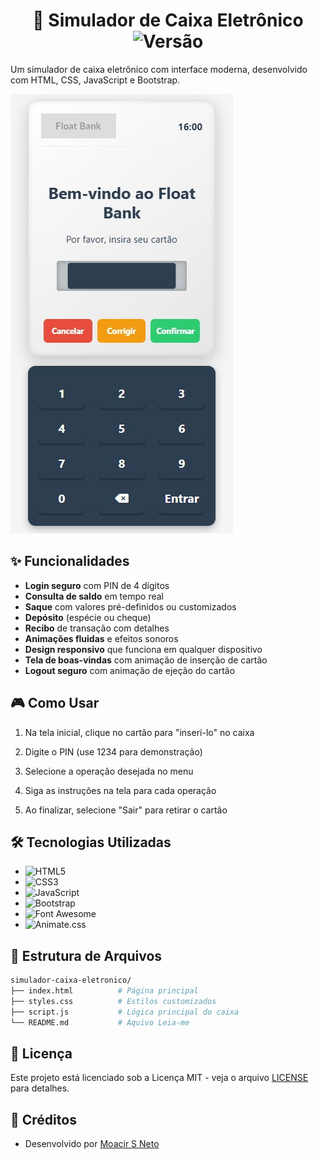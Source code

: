 # <div align="center"> 🏦 Simulador de Caixa Eletrônico  ![Versão](https://img.shields.io/badge/vers%C3%A3o-1.0-blue)

Um simulador de caixa eletrônico com interface moderna, desenvolvido com HTML, CSS, JavaScript e Bootstrap.

![Screenshot do Caixa Eletrônico](https://github.com/moaaskt/FloatBank/blob/main/CapaFloat.jpg) 


## ✨ Funcionalidades

- **Login seguro** com PIN de 4 dígitos
- **Consulta de saldo** em tempo real
- **Saque** com valores pré-definidos ou customizados
- **Depósito** (espécie ou cheque)
- **Recibo** de transação com detalhes
- **Animações fluidas** e efeitos sonoros
- **Design responsivo** que funciona em qualquer dispositivo
- **Tela de boas-vindas** com animação de inserção de cartão
- **Logout seguro** com animação de ejeção do cartão

## 🎮 Como Usar

1. Na tela inicial, clique no cartão para "inserí-lo" no caixa

2. Digite o PIN (use 1234 para demonstração)

3. Selecione a operação desejada no menu

4. Siga as instruções na tela para cada operação

5. Ao finalizar, selecione "Sair" para retirar o cartão


## 🛠️ Tecnologias Utilizadas

- ![HTML5](https://img.shields.io/badge/-HTML5-E34F26?logo=html5&logoColor=white)
- ![CSS3](https://img.shields.io/badge/-CSS3-1572B6?logo=css3&logoColor=white)
- ![JavaScript](https://img.shields.io/badge/-JavaScript-F7DF1E?logo=javascript&logoColor=black)
- ![Bootstrap](https://img.shields.io/badge/-Bootstrap-7952B3?logo=bootstrap&logoColor=white)
- ![Font Awesome](https://img.shields.io/badge/-Font_Awesome-528DD7?logo=font-awesome&logoColor=white)
- ![Animate.css](https://img.shields.io/badge/-Animate.css-FFC107?logo=animate.css&logoColor=black)

## 📂 Estrutura de Arquivos

 ```bash
simulador-caixa-eletronico/
├── index.html          # Página principal
├── styles.css          # Estilos customizados
├── script.js           # Lógica principal do caixa
└── README.md           # Aquivo Leia-me
 ```

## 📝 Licença

Este projeto está licenciado sob a Licença MIT - veja o arquivo [LICENSE](LICENSE) para detalhes.

## 🙏 Créditos

- Desenvolvido por [Moacir S Neto](https://github.com/moaaskt)
